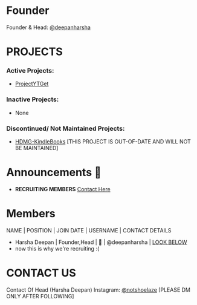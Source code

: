 # Founder
Founder & Head: [@deepanharsha](https://github.com/deepanharsha/)

# PROJECTS
### Active Projects:
- [ProjectYTGet](https://github.com/hdcodesOfficial/ProjectYTGet)
### Inactive Projects:
- None
### Discontinued/ Not Maintained Projects:
- [HDMG-KindleBooks](https://github.com/hdcodesOfficial/HDMG-KindleBooks) [THIS PROJECT IS OUT-OF-DATE AND WILL NOT BE MAINTAINED]

# Announcements 📣
- **RECRUITING MEMBERS** [Contact Here](https://github.com/hdcodesOfficial/#contact-us)

# Members 
NAME | POSITION | JOIN DATE | USERNAME | CONTACT DETAILS
- Harsha Deepan | Founder,Head | 🤔 | @deepanharsha | [LOOK BELOW](https://github.com/hdcodesOfficial#contact-us)
- now this is why we're recruiting :(

# CONTACT US
Contact Of Head (Harsha Deepan)
Instagram: [@notshoelaze](https://www.instagram.com/notshoelaze/) [PLEASE DM ONLY AFTER FOLLOWING]
